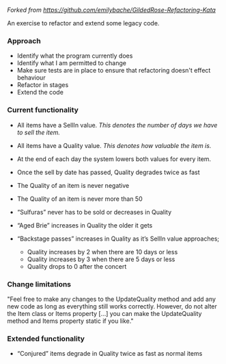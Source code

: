 _Forked from https://github.com/emilybache/GildedRose-Refactoring-Kata_

An exercise to refactor and extend some legacy code.

### Approach

* Identify what the program currently does
* Identify what I am permitted to change
* Make sure tests are in place to ensure that refactoring doesn't effect behaviour
* Refactor in stages
* Extend the code


### Current functionality

* All items have a SellIn value. _This denotes the number of days we have to sell the item._

* All items have a Quality value. _This denotes how valuable the item is._

* At the end of each day the system lowers both values for every item.

* Once the sell by date has passed, Quality degrades twice as fast

* The Quality of an item is never negative

* The Quality of an item is never more than 50

* “Sulfuras” never has to be sold or decreases in Quality

* “Aged Brie” increases in Quality the older it gets

* “Backstage passes” increases in Quality as it’s SellIn value approaches;
  * Quality increases by 2 when there are 10 days or less
  * Quality increases by 3 when there are 5 days or less
  * Quality drops to 0 after the concert


### Change limitations
"Feel free to make any changes to the UpdateQuality method and add any new code as long as everything still works correctly. However, do not alter the Item class or Items property [...] you can make the UpdateQuality method and Items property static if you like."


### Extended functionality

* “Conjured” items degrade in Quality twice as fast as normal items
